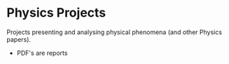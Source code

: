 # Physics Projects
Projects presenting and analysing physical phenomena (and other Physics papers).
- PDF's are reports
